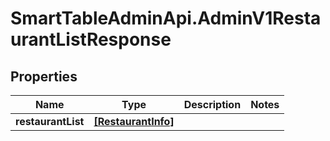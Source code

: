 # SmartTableAdminApi.AdminV1RestaurantListResponse

## Properties

Name | Type | Description | Notes
------------ | ------------- | ------------- | -------------
**restaurantList** | [**[RestaurantInfo]**](RestaurantInfo.md) |  | 


